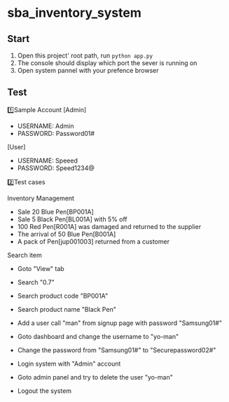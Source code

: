 # sba_inventory_system

## Start
1. Open this project' root path, run ```python app.py```
2. The console should display which port the sever is running on 
3. Open system pannel with your prefence browser

## Test

1️⃣Sample Account
[Admin] 
- USERNAME: Admin
- PASSWORD: Password01#

[User]
- USERNAME: Speeed
- PASSWORD: Speed1234@

2️⃣Test cases

Inventory Management
- Sale 20 Blue Pen[BP001A]
- Sale 5 Black Pen[BL001A] with 5% off
- 100 Red Pen[R001A] was damaged and returned to the supplier
- The arrival of 50 Blue Pen[B001A]
- A pack of Pen[jup001003] returned from a customer

Search item
- Goto "View" tab
- Search "0.7"
- Search product code "BP001A"
- Search product name "Black Pen"

- Add a user call "man" from signup page with password "Samsung01#"
- Goto dashboard and change the username to "yo-man"
- Change the password from "Samsung01#" to "Securepassword02#"
- Login system with "Admin" account 
- Goto admin panel and try to delete the user "yo-man"
- Logout the system
